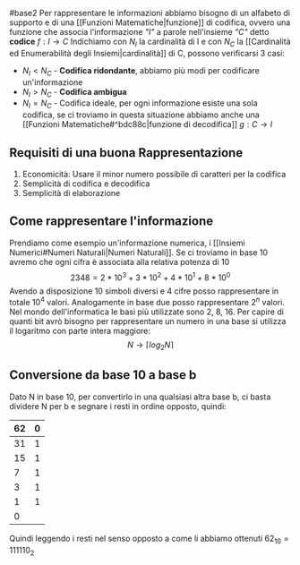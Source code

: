 #base2
Per rappresentare le informazioni abbiamo bisogno di un alfabeto di supporto e di una [[Funzioni Matematiche|funzione]] di codifica, ovvero una funzione che associa l'informazione *"I"* a parole nell'insieme *"C"* detto **codice** $f:I\rightarrow C$
Indichiamo con $N_I$ la cardinalità di I e con $N_C$ la [[Cardinalità ed Enumerabilità degli Insiemi|cardinalità]] di C, possono verificarsi 3 casi:
- $N_I < N_C$ - **Codifica ridondante**, abbiamo più modi per codificare un'informazione
- $N_I>N_C$ - **Codifica ambigua**
- $N_I=N_C$ - Codifica ideale, per ogni informazione esiste una sola codifica, se ci troviamo in questa situazione abbiamo anche una [[Funzioni Matematiche#^bdc88c|funzione di decodifica]] $g:C\rightarrow I$ 

## Requisiti di una buona Rappresentazione
1) Economicità: Usare il minor numero possibile di caratteri per la codifica
2) Semplicità di codifica e decodifica
3) Semplicità di elaborazione

## Come rappresentare l'informazione
Prendiamo come esempio un'informazione numerica, i [[Insiemi Numerici#Numeri Naturali|Numeri Naturali]]. Se ci troviamo in base 10 avremo che ogni cifra è associata alla relativa potenza di 10
$$2348=2*10^3+3*10^2+4*10^1+8*10^0$$
Avendo a disposizione 10 simboli diversi e 4 cifre posso rappresentare in totale $10^4$ valori. Analogamente in base due posso rappresentare $2^n$ valori.
Nel mondo dell'informatica le basi più utilizzate sono 2, 8, 16. Per capire di quanti bit avrò bisogno per rappresentare un numero in una base si utilizza il logaritmo con parte intera maggiore:
$$N\rightarrow\lceil log_2 N\rceil$$

## Conversione da base 10 a base b
Dato N in base 10, per convertirlo in una qualsiasi altra base b, ci basta dividere N per b e segnare i resti in ordine opposto, quindi:

| 62  | 0   |
| --- | --- |
| 31  | 1   |
| 15  | 1   |
| 7   | 1   |
| 3   | 1   |
| 1   | 1   |
| 0    |     |
Quindi leggendo i resti nel senso opposto a come li abbiamo ottenuti $62_{10} = 111110_2$
